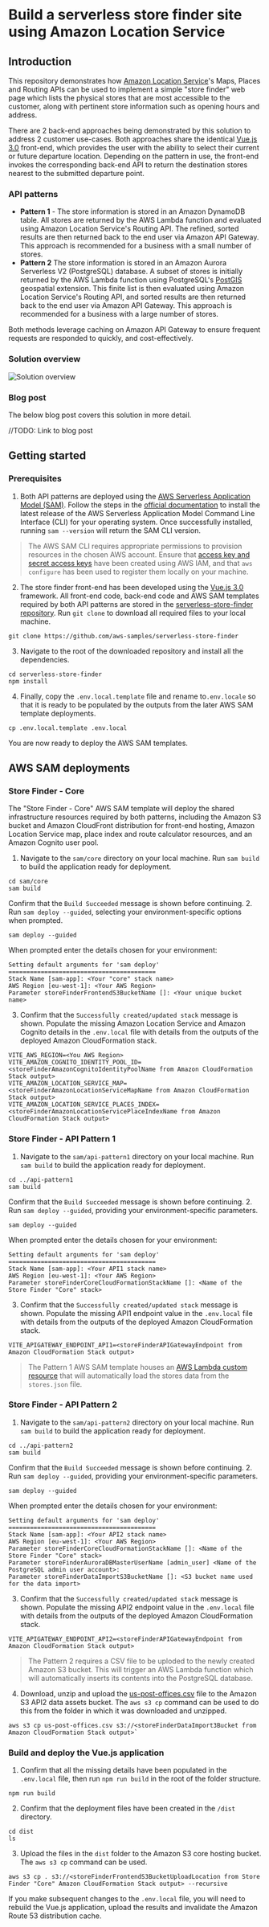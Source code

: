 # Build a serverless store finder site using Amazon Location Service

## Introduction

This repository demonstrates how [Amazon Location Service](https://aws.amazon.com/location/)'s Maps, Places and Routing APIs can be used to implement a simple "store finder" web page which lists the physical stores that are most accessible to the customer, along with pertinent store information such as opening hours and address. 

There are 2 back-end approaches being demonstrated by this solution to address 2 customer use-cases. Both approaches share the identical [Vue.js 3.0](https://vuejs.org/) front-end, which provides the user with the ability to select their current or future departure location. Depending on the pattern in use, the front-end invokes the corresponding back-end API to return the destination stores nearest to the submitted departure point.

### API patterns

- **Pattern 1** - The store information is stored in an Amazon DynamoDB table. All stores are returned by the AWS Lambda function and evaluated using Amazon Location Service's Routing API. The refined, sorted results are then returned back to the end user via Amazon API Gateway. This approach is recommended for a business with a small number of stores.
- **Pattern 2** The store information is stored in an Amazon Aurora Serverless V2 (PostgreSQL) database. A subset of stores is initially returned by the AWS Lambda function using PostgreSQL's [PostGIS](https://postgis.net/) geospatial extension. This finite list is then evaluated using Amazon Location Service's Routing API, and sorted results are then returned back to the end user via Amazon API Gateway. This approach is recommended for a business with a large number of stores.

Both methods leverage caching on Amazon API Gateway to ensure frequent requests are responded to quickly, and cost-effectively. 

### Solution overview

![Solution overview](architecture_diagram_v0.4.png)

### Blog post

The below blog post covers this solution in more detail.

//TODO: Link to blog post

## Getting started

### Prerequisites

1. Both API patterns are deployed using the [AWS Serverless Application Model (SAM)](https://aws.amazon.com/serverless/sam/). Follow the steps in the [official documentation](https://docs.aws.amazon.com/serverless-application-model/latest/developerguide/install-sam-cli.html) to install the latest release of the AWS Serverless Application Model Command Line Interface (CLI) for your operating system.
  Once successfully installed, running `sam --version` will return the SAM CLI version.
  >The AWS SAM CLI requires appropriate permissions to provision resources in the chosen AWS account. Ensure that [access key and secret access keys](https://docs.aws.amazon.com/serverless-application-model/latest/developerguide/prerequisites.html) have been created using AWS IAM, and that `aws configure` has been used to register them locally on your machine.
2. The store finder front-end has been developed using the [Vue.js 3.0](https://vuejs.org/) framework. All front-end code, back-end code and AWS SAM templates required by both API patterns are stored in the [serverless-store-finder repository](https://github.com/aws-samples/serverless-store-finder). Run `git clone` to download all required files to your local machine.
```
git clone https://github.com/aws-samples/serverless-store-finder
```
3. Navigate to the root of the downloaded repository and install all the dependencies.
```
cd serverless-store-finder
npm install
```
4. Finally, copy the `.env.local.template` file and rename to`.env.locale` so that it is ready to be populated by the outputs from the later AWS SAM template deployments.
```
cp .env.local.template .env.local
```
You are now ready to deploy the AWS SAM templates.

## AWS SAM deployments

### Store Finder - Core

The "Store Finder - Core" AWS SAM template will deploy the shared infrastructure resources required by both patterns, including the Amazon S3 bucket and Amazon CloudFront distribution for front-end hosting, Amazon Location Service map, place index and route calculator resources, and an Amazon Cognito user pool. 

1. Navigate to the `sam/core` directory on your local machine. Run `sam build` to build the application ready for deployment. 
```
cd sam/core
sam build
```
Confirm that the `Build Succeeded` message is shown before continuing.
2. Run `sam deploy --guided`, selecting your environment-specific options when prompted. 
```
sam deploy --guided
```
When prompted enter the details chosen for your environment:
```
Setting default arguments for 'sam deploy'
=========================================
Stack Name [sam-app]: <Your "core" stack name>
AWS Region [eu-west-1]: <Your AWS Region>                                  
Parameter storeFinderFrontendS3BucketName []: <Your unique bucket name>
```
3. Confirm that the `Successfully created/updated stack` message is shown. Populate the missing Amazon Location Service and Amazon Cognito details in the `.env.local` file with details from the outputs of the deployed Amazon CloudFormation stack.
```
VITE_AWS_REGION=<You AWS Region>
VITE_AMAZON_COGNITO_IDENTITY_POOL_ID=<storeFinderAmazonCognitoIdentityPoolName from Amazon CloudFormation Stack output>
VITE_AMAZON_LOCATION_SERVICE_MAP=<storeFinderAmazonLocationServiceMapName from Amazon CloudFormation Stack output>
VITE_AMAZON_LOCATION_SERVICE_PLACES_INDEX=<storeFinderAmazonLocationServicePlaceIndexName from Amazon CloudFormation Stack output>
```

### Store Finder - API Pattern 1

1. Navigate to the `sam/api-pattern1` directory on your local machine. Run `sam build` to build the application ready for deployment.
```
cd ../api-pattern1
sam build
```
Confirm that the `Build Succeeded` message is shown before continuing.
2. Run `sam deploy --guided`, providing your environment-specific parameters.
```
sam deploy --guided
```
When prompted enter the details chosen for your environment:
```
Setting default arguments for 'sam deploy'
=========================================
Stack Name [sam-app]: <Your API1 stack name>
AWS Region [eu-west-1]: <Your AWS Region>
Parameter storeFinderCoreCloudFormationStackName []: <Name of the Store Finder "Core" stack>
```
3. Confirm that the `Successfully created/updated stack` message is shown. Populate the missing API1 endpoint value in the `.env.local` file with details from the outputs of the deployed Amazon CloudFormation stack.
```
VITE_APIGATEWAY_ENDPOINT_API1=<storeFinderAPIGatewayEndpoint from Amazon CloudFormation Stack output>
```
> The Pattern 1 AWS SAM template houses an [AWS Lambda custom resource](https://docs.aws.amazon.com/AWSCloudFormation/latest/UserGuide/template-custom-resources.html) that will automatically load the stores data from the `stores.json` file.

### Store Finder - API Pattern 2

1. Navigate to the `sam/api-pattern2` directory on your local machine. Run `sam build` to build the application ready for deployment.
```
cd ../api-pattern2
sam build
```
Confirm that the `Build Succeeded` message is shown before continuing.
2. Run `sam deploy --guided`, providing your environment-specific parameters.
```
sam deploy --guided
```
When prompted enter the details chosen for your environment:
```
Setting default arguments for 'sam deploy'
=========================================
Stack Name [sam-app]: <Your API2 stack name>
AWS Region [eu-west-1]: <Your AWS Region>
Parameter storeFinderCoreCloudFormationStackName []: <Name of the Store Finder "Core" stack>
Parameter storeFinderAuroraDBMasterUserName [admin_user] <Name of the PostgreSQL admin user account>: 
Parameter storeFinderDataImportS3BucketName []: <S3 bucket name used for the data import>
```
3. Confirm that the `Successfully created/updated stack` message is shown. Populate the missing API2 endpoint value in the `.env.local` file with details from the outputs of the deployed Amazon CloudFormation stack.
```
VITE_APIGATEWAY_ENDPOINT_API2=<storeFinderAPIGatewayEndpoint from Amazon CloudFormation Stack output>
```
> The Pattern 2 requires a CSV file to be uploded to the newly created Amazon S3 bucket. This will trigger an AWS Lambda function which will automatically inserts its contents into the PostgreSQL database.
4. Download, unzip and upload the [us-post-offices.csv](https://dataverse.harvard.edu/dataset.xhtml?persistentId=doi:10.7910/DVN/NUKCNA) file to the Amazon S3 API2 data assets bucket. The `aws s3 cp` command can be used to do this from the folder in which it was downloaded and unzipped.
```
aws s3 cp us-post-offices.csv s3://<storeFinderDataImport3Bucket from Amazon CloudFormation Stack output>`
```

### Build and deploy the Vue.js application

1. Confirm that all the missing details have been populated in the `.env.local` file, then run `npm run build` in the root of the folder structure.
```
npm run build
```
2. Confirm that the deployment files have been created in the `/dist` directory.
```
cd dist
ls
```
3. Upload the files in the `dist` folder to the Amazon S3 core hosting bucket. The `aws s3 cp` command can be used.
```
aws s3 cp . s3://<storeFinderFrontendS3BucketUploadLocation from Store Finder "Core" Amazon CloudFormation Stack output> --recursive
```
If you make subsequent changes to the `.env.local` file, you will need to rebuild the Vue.js application, upload the results and invalidate the Amazon Route 53 distribution cache.